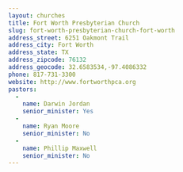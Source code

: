 ```yaml
---
layout: churches
title: Fort Worth Presbyterian Church
slug: fort-worth-presbyterian-church-fort-worth
address_street: 6251 Oakmont Trail
address_city: Fort Worth
address_state: TX
address_zipcode: 76132
address_geocode: 32.6583534,-97.4086332
phone: 817-731-3300
website: http://www.fortworthpca.org
pastors:
  -
    name: Darwin Jordan
    senior_minister: Yes
  -
    name: Ryan Moore
    senior_minister: No
  -
    name: Phillip Maxwell
    senior_minister: No
---
```


